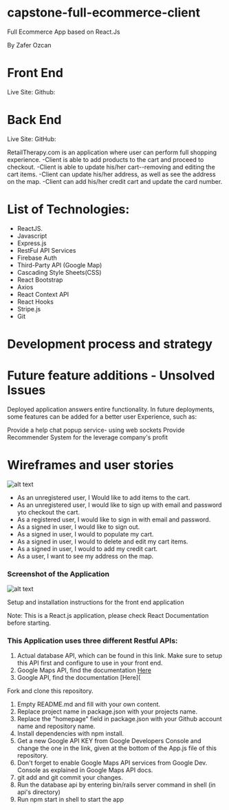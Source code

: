 # capstone-full-ecommerce-client

Full Ecommerce App based on React.Js

By Zafer Ozcan

# Front End

Live Site:
Github:

# Back End

Live Site:
GitHub:

RetailTherapy.com is an application where user can perform full shopping experience.
-Client is able to add products to the cart and proceed to checkout.
-Client is able to update his/her cart--removing and editing the cart items.
-Client can update his/her address, as well as see the address on the map.
-Client can add his/her credit cart and update the card number.

# List of Technologies:

- ReactJS.
- Javascript
- Express.js
- RestFul API Services
- Firebase Auth
- Third-Party API (Google Map)
- Cascading Style Sheets(CSS)
- React Bootstrap
- Axios
- React Context API
- React Hooks
- Stripe.js
- Git

# Development process and strategy

# Future feature additions - Unsolved Issues

Deployed application answers entire functionality. In future deployments, some features can be added for a better user Experience, such as:

Provide a help chat popup service- using web sockets
Provide Recommender System for the leverage company's profit

# Wireframes and user stories

![alt text](https://sei-roberto.s3.amazonaws.com/a5ffeebbac561a88f435f273bb1a8d0e)

- As an unregistered user, I Would like to add items to the cart.
- As an unregistered user, I would like to sign up with email and password yto checkout the cart.
- As a registered user, I would like to sign in with email and password.
- As a signed in user, I would like to sign out.
- As a signed in user, I would to populate my cart.
- As a signed in user, I would to delete and edit my cart items.
- As a signed in user, I would to add my credit cart.
- As a user, I want to see my address on the map.

### Screenshot of the Application

![alt text]()

Setup and installation instructions for the front end application

Note: This is a React.js application, please check React Documentation before starting.

### This Application uses three different Restful APIs:

1. Actual database API, which can be found in this link. Make sure to setup this API first and configure to use in your front end.
2. Google Maps API, find the documentation [Here]()
3. Google API, find the documentation [Here](

Fork and clone this repository.

1. Empty README.md and fill with your own content.
2. Replace project name in package.json with your projects name.
3. Replace the "homepage" field in package.json with your Github account name and repository name.
4. Install dependencies with npm install.
5. Get a new Google API KEY from Google Developers Console and change the one in the link, given at the bottom of the App.js file of this repository.
6. Don't forget to enable Google Maps API services from Google Dev. Console as explained in Google Maps API docs.
7. git add and git commit your changes.
8. Run the database api by entering bin/rails server command in shell (in api's directory)
9. Run npm start in shell to start the app
